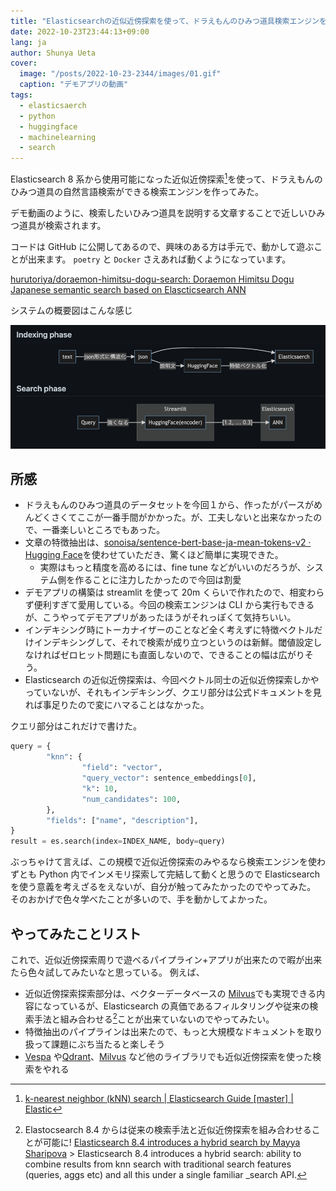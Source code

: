 ```yaml
---
title: "Elasticsearchの近似近傍探索を使って、ドラえもんのひみつ道具検索エンジンを作ってみた"
date: 2022-10-23T23:44:13+09:00
lang: ja
author: Shunya Ueta
cover:
  image: "/posts/2022-10-23-2344/images/01.gif"
  caption: "デモアプリの動画"
tags:
  - elasticsaerch
  - python
  - huggingface
  - machinelearning
  - search
---
```


Elasticsearch 8 系から使用可能になった近似近傍探索[^es-knn]を使って、ドラえもんのひみつ道具の自然言語検索ができる検索エンジンを作ってみた。

デモ動画のように、検索したいひみつ道具を説明する文章することで近しいひみつ道具が検索されます。

コードは GitHub に公開してあるので、興味のある方は手元で、動かして遊ぶことが出来ます。
`poetry` と `Docker` さえあれば動くようになっています。

[hurutoriya/doraemon\-himitsu\-dogu\-search: Doraemon Himitsu Dogu Japanese semantic search based on Elascticsearch ANN](https://github.com/hurutoriya/doraemon-himitsu-dogu-search)

システムの概要図はこんな感じ

![sysytem design](/posts/2022-10-23-2344/images/02.png)

## 所感

- ドラえもんのひみつ道具のデータセットを今回１から、作ったがパースがめんどくさくてここが一番手間がかかった。が、工夫しないと出来なかったので、一番楽しいところでもあった。
- 文章の特徴抽出は、[sonoisa/sentence\-bert\-base\-ja\-mean\-tokens\-v2 · Hugging Face](https://huggingface.co/sonoisa/sentence-bert-base-ja-mean-tokens-v2)を使わせていただき、驚くほど簡単に実現できた。
  - 実際はもっと精度を高めるには、fine tune などがいいのだろうが、システム側を作ることに注力したかったので今回は割愛
- デモアプリの構築は streamlit を使って 20m くらいで作れたので、相変わらず便利すぎて愛用している。今回の検索エンジンは CLI から実行もできるが、こうやってデモアプリがあったほうがそれっぽくて気持ちいい。
- インデキシング時にトーカナイザーのことなど全く考えずに特徴ベクトルだけインデキシングして、それで検索が成り立つというのは新鮮。閾値設定しなければゼロヒット問題にも直面しないので、できることの幅は広がりそう。
- Elasticsearch の近似近傍探索は、今回ベクトル同士の近似近傍探索しかやっていないが、それもインデキシング、クエリ部分は公式ドキュメントを見れば事足りたので変にハマることはなかった。

クエリ部分はこれだけで書けた。

```python
query = {
		"knn": {
				"field": "vector",
				"query_vector": sentence_embeddings[0],
				"k": 10,
				"num_candidates": 100,
		},
		"fields": ["name", "description"],
}
result = es.search(index=INDEX_NAME, body=query)
```

ぶっちゃけて言えば、この規模で近似近傍探索のみやるなら検索エンジンを使わずとも Python 内でインメモリ探索して完結して動くと思うので Elasticsearch を使う意義を考えざるをえないが、自分が触ってみたかったのでやってみた。
そのおかげで色々学べたことが多いので、手を動かしてよかった。

## やってみたことリスト

これで、近似近傍探索周りで遊べるパイプライン+アプリが出来たので暇が出来たら色々試してみたいなと思っている。
例えば、

- 近似近傍探索探索部分は、ベクターデータベースの [Milvus](https://milvus.io/)でも実現できる内容になっているが、Elasticsearch の真価であるフィルタリングや従来の検索手法と組み合わせる[^es-combine]ことが出来ていないのでやってみたい。
- 特徴抽出のパイプラインは出来たので、もっと大規模なドキュメントを取り扱って課題にぶち当たると楽しそう
- [Vespa](https://vespa.ai/) や[Qdrant](https://qdrant.tech/)、[Milvus](https://milvus.io/) など他のライブラリでも近似近傍探索を使った検索をやれる

[^es-combine]: Elastocsearch 8.4 からは従来の検索手法と近似近傍探索を組み合わせることが可能に! [Elasticsearch 8.4 introduces a hybrid search by Mayya Sharipova](https://www.linkedin.com/posts/mayya-sharipova-a40a0256_k-nearest-neighbor-knn-search-edit-activity-6970855618479865857-oLqB/?utm_source=pocket_mylist) > Elasticsearch 8.4 introduces a hybrid search: ability to combine results from knn search with traditional search features (queries, aggs etc) and all this under a single familiar \_search API.
[^es-knn]: [k\-nearest neighbor \(kNN\) search \| Elasticsearch Guide \[master\] \| Elastic](https://www.elastic.co/guide/en/elasticsearch/reference/master/knn-search.html)
